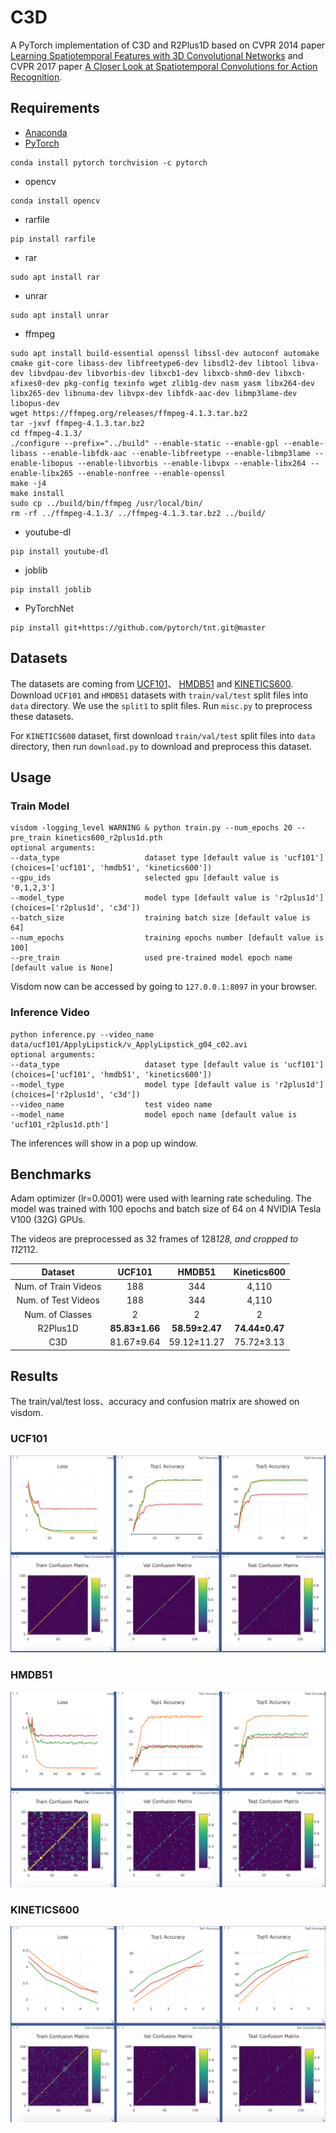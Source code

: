 # C3D
A PyTorch implementation of C3D and R2Plus1D based on CVPR 2014 paper 
[Learning Spatiotemporal Features with 3D Convolutional Networks](https://arxiv.org/abs/1412.0767) and CVPR 2017
paper [A Closer Look at Spatiotemporal Convolutions for Action Recognition](https://arxiv.org/abs/1711.11248).

## Requirements
- [Anaconda](https://www.anaconda.com/download/)
- [PyTorch](https://pytorch.org)
```
conda install pytorch torchvision -c pytorch
```
- opencv
```
conda install opencv
```
- rarfile
```
pip install rarfile
```
- rar
```
sudo apt install rar
```
- unrar
```
sudo apt install unrar
```
- ffmpeg
```
sudo apt install build-essential openssl libssl-dev autoconf automake cmake git-core libass-dev libfreetype6-dev libsdl2-dev libtool libva-dev libvdpau-dev libvorbis-dev libxcb1-dev libxcb-shm0-dev libxcb-xfixes0-dev pkg-config texinfo wget zlib1g-dev nasm yasm libx264-dev libx265-dev libnuma-dev libvpx-dev libfdk-aac-dev libmp3lame-dev libopus-dev
wget https://ffmpeg.org/releases/ffmpeg-4.1.3.tar.bz2
tar -jxvf ffmpeg-4.1.3.tar.bz2
cd ffmpeg-4.1.3/
./configure --prefix="../build" --enable-static --enable-gpl --enable-libass --enable-libfdk-aac --enable-libfreetype --enable-libmp3lame --enable-libopus --enable-libvorbis --enable-libvpx --enable-libx264 --enable-libx265 --enable-nonfree --enable-openssl
make -j4
make install
sudo cp ../build/bin/ffmpeg /usr/local/bin/ 
rm -rf ../ffmpeg-4.1.3/ ../ffmpeg-4.1.3.tar.bz2 ../build/
```
- youtube-dl
```
pip install youtube-dl
```
- joblib
```
pip install joblib
```
- PyTorchNet
```
pip install git+https://github.com/pytorch/tnt.git@master
```

## Datasets
The datasets are coming from [UCF101](http://crcv.ucf.edu/data/UCF101.php)、 
[HMDB51](http://serre-lab.clps.brown.edu/resource/hmdb-a-large-human-motion-database/)
and [KINETICS600](https://deepmind.com/research/open-source/open-source-datasets/kinetics/).
Download `UCF101` and `HMDB51` datasets with `train/val/test` split files into `data` directory.
We use the `split1` to split files. Run `misc.py` to preprocess these datasets.

For `KINETICS600` dataset, first download `train/val/test` split files into `data` directory, then 
run `download.py` to download and preprocess this dataset.

## Usage
### Train Model
```
visdom -logging_level WARNING & python train.py --num_epochs 20 --pre_train kinetics600_r2plus1d.pth
optional arguments:
--data_type                   dataset type [default value is 'ucf101'](choices=['ucf101', 'hmdb51', 'kinetics600'])
--gpu_ids                     selected gpu [default value is '0,1,2,3']
--model_type                  model type [default value is 'r2plus1d'](choices=['r2plus1d', 'c3d'])
--batch_size                  training batch size [default value is 64]
--num_epochs                  training epochs number [default value is 100]
--pre_train                   used pre-trained model epoch name [default value is None]
```
Visdom now can be accessed by going to `127.0.0.1:8097` in your browser.

### Inference Video
```
python inference.py --video_name data/ucf101/ApplyLipstick/v_ApplyLipstick_g04_c02.avi
optional arguments:
--data_type                   dataset type [default value is 'ucf101'](choices=['ucf101', 'hmdb51', 'kinetics600'])
--model_type                  model type [default value is 'r2plus1d'](choices=['r2plus1d', 'c3d'])
--video_name                  test video name
--model_name                  model epoch name [default value is 'ucf101_r2plus1d.pth']
```
The inferences will show in a pop up window.

## Benchmarks
Adam optimizer (lr=0.0001) were used with learning rate scheduling. 
The model was trained with 100 epochs and batch size of 64 on 4 NVIDIA Tesla V100 (32G) GPUs. 

The videos are preprocessed as 32 frames of 128*128, and cropped to 112*112.

<table>
  <thead>
    <tr>
      <th>Dataset</th>
      <th>UCF101</th>
      <th>HMDB51</th>
      <th>Kinetics600</th>
    </tr>
  </thead>
  <tbody>
    <tr>
      <td align="center">Num. of Train Videos</td>
      <td align="center">188</td>
      <td align="center">344</td>
      <td align="center">4,110</td>
    </tr>
    <tr>
      <td align="center">Num. of Test Videos</td>
      <td align="center">188</td>
      <td align="center">344</td>
      <td align="center">4,110</td>
    </tr>
    <tr>
      <td align="center">Num. of Classes</td>
      <td align="center">2</td>
      <td align="center">2</td>
      <td align="center">2</td>
    </tr>
    <tr>
      <td align="center">R2Plus1D</td>
      <td align="center"><b>85.83±1.66</b></td>
      <td align="center"><b>58.59±2.47</b></td>
      <td align="center"><b>74.44±0.47</b></td>
    </tr>
    <tr>
      <td align="center">C3D</td>
      <td align="center">81.67±9.64</td>
      <td align="center">59.12±11.27</td>
      <td align="center">75.72±3.13</td>
    </tr>
  </tbody>
</table>

## Results
The train/val/test loss、accuracy and confusion matrix are showed on visdom. 
### UCF101
![result](results/ucf101.png)
### HMDB51
![result](results/hmdb51.png)
### KINETICS600
![result](results/kinetics600.png)

